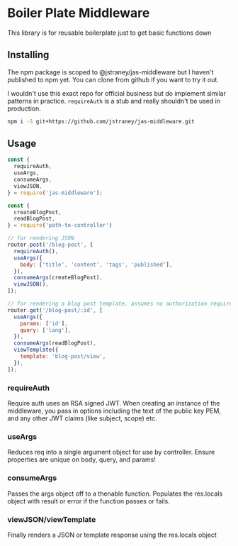# Boiler Plate Middleware

This library is for reusable boilerplate just to get basic functions down

## Installing

The npm package is scoped to @jstraney/jas-middleware but I haven't published to npm yet. You can clone from github if you want to try it out.

I wouldn't use this exact repo for official business but do implement similar patterns in practice. `requireAuth` is a stub and really shouldn't be used in production.

```sh
npm i -S git+https://github.com/jstraney/jas-middleware.git
```

## Usage

```js
const {
  requireAuth,
  useArgs,
  consumeArgs,
  viewJSON,
} = require('jas-middleware');

const {
  createBlogPost,
  readBlogPost,
} = require('path-to-controller')

// for rendering JSON
router.post('/blog-post', [
  requireAuth(),
  useArgs({
    body: ['title', 'content', 'tags', 'published'],
  }),
  consumeArgs(createBlogPost),
  viewJSON(),
]);

// for rendering a blog post template. assumes no authorization required.
router.get('/blog-post/:id', [
  useArgs({
    params: ['id'],
    query: ['lang'],
  }),
  consumeArgs(readBlogPost),
  viewTemplate({
    template: 'blog-post/view',
  }),
]);
```

### requireAuth

Require auth uses an RSA signed JWT. When creating an instance of the middleware, you pass in options including the text of the public key PEM, and any other JWT claims (like subject, scope) etc.

### useArgs

Reduces req into a single argument object for use by controller. Ensure properties are unique on body, query, and params!

### consumeArgs

Passes the args object off to a thenable function. Populates the res.locals object with result or error if the function passes or fails.

### viewJSON/viewTemplate

Finally renders a JSON or template response using the res.locals object
